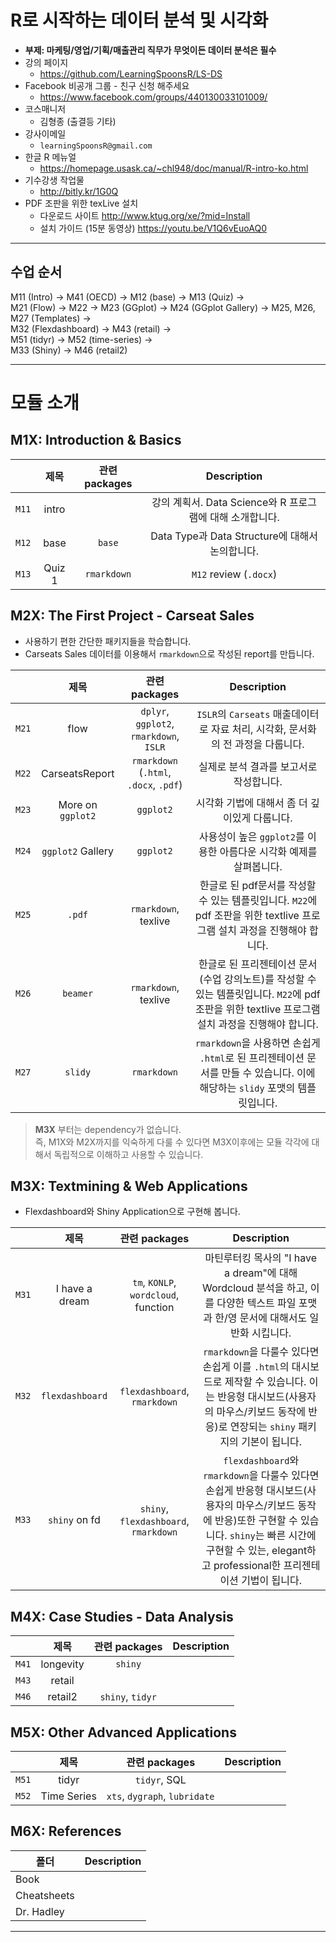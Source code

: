 # R로 시작하는 데이터 분석 및 시각화    

+ **부제: 마케팅/영업/기획/매출관리 직무가 무엇이든 데이터 분석은 필수**    
+ 강의 페이지
  + https://github.com/LearningSpoonsR/LS-DS   
+ Facebook 비공개 그룹 - 친구 신청 해주세요  
  + https://www.facebook.com/groups/440130033101009/ 
+ 코스매니저  
  + 김형종 (출결등 기타)  
+ 강사이메일  
  + `learningSpoonsR@gmail.com`  
+ 한글 R 메뉴얼 
  + https://homepage.usask.ca/~chl948/doc/manual/R-intro-ko.html  
+ 기수강생 작업물 
  + http://bitly.kr/1G0Q  
+ PDF 조판을 위한 texLive 설치 
  + 다운로드 사이트 <http://www.ktug.org/xe/?mid=Install>
  + 설치 가이드 (15분 동영상) <https://youtu.be/V1Q6vEuoAQ0>

***   

## 수업 순서  

M11 (Intro) -> M41 (OECD) ->  M12 (base) -> M13 (Quiz) ->    
M21 (Flow) -> M22 -> M23 (GGplot) -> M24 (GGplot Gallery) -> M25, M26, M27 (Templates) ->    
M32 (Flexdashboard) -> M43 (retail) ->   
M51 (tidyr) -> M52 (time-series) ->   
M33 (Shiny) -> M46 (retail2)  

***  

# 모듈 소개  

## M1X: Introduction & Basics    
  
|     | 제목    | 관련 packages | Description |      
| ----|:-------:|:------:|:-----------:|    
| `M11` | intro   |             | 강의 계획서. Data Science와 R 프로그램에 대해 소개합니다. |  
| `M12` | base    | `base`      | Data Type과 Data Structure에 대해서 논의합니다. |  
| `M13` | Quiz 1  | `rmarkdown` | `M12` review (`.docx`) |  
  
## M2X: The First Project - Carseat Sales    

+ 사용하기 편한 간단한 패키지들을 학습합니다. 
+ Carseats Sales 데이터를 이용해서 `rmarkdown`으로 작성된 report를 만듭니다.

|     | 제목    | 관련 packages | Description |      
| ----|:-------:|:------:|:-----------:|    
| `M21` | flow    | `dplyr`, `ggplot2`, `rmarkdown`, `ISLR` | `ISLR`의 `Carseats` 매출데이터로 자료 처리, 시각화, 문서화의 전 과정을 다룹니다. |  
| `M22` | CarseatsReport | `rmarkdown` (`.html`, `.docx`, `.pdf`) | 실제로 분석 결과를 보고서로 작성합니다. |  
| `M23` | More on `ggplot2` | `ggplot2` | 시각화 기법에 대해서 좀 더 깊이있게 다룹니다. |  
| `M24` | `ggplot2` Gallery | `ggplot2` | 사용성이 높은 `ggplot2`를 이용한 아름다운 시각화 예제를 살펴봅니다. |
| `M25` | `.pdf` | `rmarkdown`, texlive | 한글로 된 pdf문서를 작성할 수 있는 템플릿입니다. `M22`에 pdf 조판을 위한 textlive 프로그램 설치 과정을 진행해야 합니다. |
| `M26` | `beamer` | `rmarkdown`, texlive | 한글로 된 프리젠테이션 문서(수업 강의노트)를 작성할 수 있는 템플릿입니다. `M22`에 pdf 조판을 위한 textlive 프로그램 설치 과정을 진행해야 합니다. |
| `M27` | `slidy` | `rmarkdown` | `rmarkdown`을 사용하면 손쉽게 `.html`로 된 프리젠테이션 문서를 만들 수 있습니다. 이에 해당하는 `slidy` 포맷의 템플릿입니다. |   

> **M3X** 부터는 dependency가 없습니다.  
> 즉, M1X와 M2X까지를 익숙하게 다룰 수 있다면 M3X이후에는 모듈 각각에 대해서 독립적으로 이해하고 사용할 수 있습니다.  

## M3X: Textmining & Web Applications  

+ Flexdashboard와 Shiny Application으로 구현해 봅니다.  

|     | 제목    | 관련 packages | Description |      
| ----|:-------:|:------:|:-----------:|    
| `M31` | I have a dream  | `tm`, `KONLP`, `wordcloud`, function | 마틴루터킹 목사의 "I have a dream"에 대해 Wordcloud 분석을 하고, 이를 다양한 텍스트 파일 포맷과 한/영 문서에 대해서도 일반화 시킵니다. |  
| `M32` | `flexdashboard` | `flexdashboard`, `rmarkdown` | `rmarkdown`을 다룰수 있다면 손쉽게 이를 `.html`의 대시보드로 제작할 수 있습니다. 이는 반응형 대시보드(사용자의 마우스/키보드 동작에 반응)로 연장되는 `shiny` 패키지의 기본이 됩니다. |    
| `M33` | `shiny` on fd | `shiny`, `flexdashboard`, `rmarkdown` | `flexdashboard`와 `rmarkdown`을 다룰수 있다면 손쉽게 반응형 대시보드(사용자의 마우스/키보드 동작에 반응)또한 구현할 수 있습니다. `shiny`는 빠른 시간에 구현할 수 있는, elegant하고 professional한 프리젠테이션 기법이 됩니다. | 

## M4X: Case Studies - Data Analysis  

|     | 제목    | 관련 packages | Description |      
| ----|:-------:|:------:|:-----------:|    
| `M41` | longevity | `shiny` |  |    
| `M43` | retail    |   |  |  
| `M46` | retail2    | `shiny`, `tidyr` |  |  

## M5X: Other Advanced Applications  

|     | 제목    | 관련 packages | Description |          
| ----|:-------:|:------:|:-----------:|        
| `M51` | tidyr       | `tidyr`, SQL     |  |        
| `M52` | Time Series | `xts`, `dygraph`, `lubridate` |  |      

## M6X: References  

| 폴더 | Description |           
| ---- |:-----------:|          
| Book        |   |          
| Cheatsheets |   |        
| Dr. Hadley  |   |  

***  






